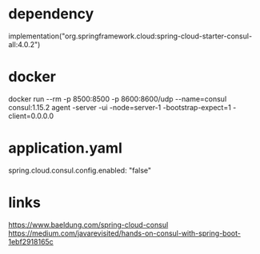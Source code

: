 # dependency
implementation("org.springframework.cloud:spring-cloud-starter-consul-all:4.0.2")

# docker
docker run --rm -p 8500:8500 -p 8600:8600/udp --name=consul consul:1.15.2 agent -server -ui -node=server-1 -bootstrap-expect=1 -client=0.0.0.0

# application.yaml
spring.cloud.consul.config.enabled: "false"

# links
https://www.baeldung.com/spring-cloud-consul
https://medium.com/javarevisited/hands-on-consul-with-spring-boot-1ebf2918165c
